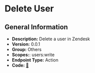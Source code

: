 # Delete User

## General Information

- **Description:** Delete a user in Zendesk
- **Version:** 0.0.1
- **Group:** Others
- **Scopes:**: users:write
- **Endpoint Type:** Action
- **Code:** [🔗](https://github.com/NangoHQ/integration-templates/tree/main/integrations/zendesk/actions/delete-user.ts)
